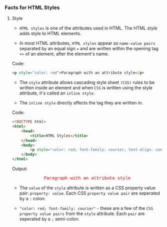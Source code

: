 ### Facts for HTML Styles

1. Style 

    - `HTML styles` is one of the attributes used in HTML. The HTML style adds style to HTML elements.

    - In most HTML attributes, `HTML styles` appear as `name-value pairs` separated by an equal sign `=` and are written within the opening tag `<>` of an element, after the element's name.

    Code:
    ```html
    <p style="color: red">Paragraph with an attribute style</p>

    ```

     - The `style` attribute allows cascading style sheet `(CSS)` rules to be written inside an element and when `CSS` is written using the style attribute, it's called an `inline style`. 

    - The `inline style` directly affects the tag they are written in. 

    Code:
    ```html
    <!DOCTYPE html>
    <html>
        <head>
            <title>HTML Styles</title>
        </head>
        <body>
            <p style="color: red; font-family: courier; text-align: center; text-size: 20px">Paragraph with an attribute style</p> 
        </body>
    </html>

    ```
    Output:

    <p style="color: red; font-family: courier; text-align: center; text-size: 20px">Paragraph with an attribute style</p> 

    - The `value` of the `style` attribute is written as a CSS property value pair: `property: value`. Each CSS `property value pair` are seperated by a `:` colon. 

    - `"color: red; font-family: courier"` -  these are a few of the `CSS property value pairs` from the `style` attribute. Each `pair` are seperated by a `;` semi-colon. 



     

   